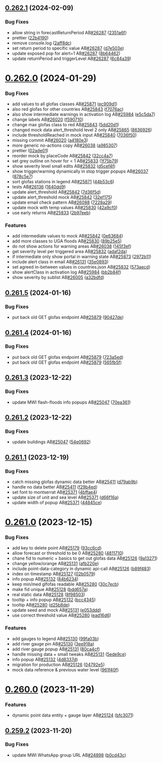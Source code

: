 ## [0.262.1](https://github.com/rodekruis/IBF-system/compare/v0.262.0...v0.262.1) (2024-02-09)


### Bug Fixes

* allow string in forecastReturnPeriod AB[#26287](https://github.com/rodekruis/IBF-system/issues/26287) ([2351a6f](https://github.com/rodekruis/IBF-system/commit/2351a6f308a6c7a28c3d8e2ec3e98e12bc36a5e1))
* prettier ([22b4190](https://github.com/rodekruis/IBF-system/commit/22b41908df5a5a61526ec911b584c4dc502457e7))
* remove console.log ([2aff8dc](https://github.com/rodekruis/IBF-system/commit/2aff8dc55f0abf84d3dd07afa613e4578d585205))
* set return period to specific value AB[#26287](https://github.com/rodekruis/IBF-system/issues/26287) ([d7e503e](https://github.com/rodekruis/IBF-system/commit/d7e503e1da286f8ee1e7b7b9940ae8d004e5217c))
* update exposed pop for alert=1 AB[#26287](https://github.com/rodekruis/IBF-system/issues/26287) ([8b64462](https://github.com/rodekruis/IBF-system/commit/8b64462114d34c67341cc25bdfb786eee77a706c))
* update returnPeriod and triggerLevel AB[#26287](https://github.com/rodekruis/IBF-system/issues/26287) ([6c84a39](https://github.com/rodekruis/IBF-system/commit/6c84a3963657c0cdc937827ccdc2121d600b852b))



# [0.262.0](https://github.com/rodekruis/IBF-system/compare/v0.261.5...v0.262.0) (2024-01-29)


### Bug Fixes

* add values to all glofas classes AB[#25871](https://github.com/rodekruis/IBF-system/issues/25871) ([ec909d1](https://github.com/rodekruis/IBF-system/commit/ec909d124e1e77b031e2ed5f78102c69cf9ae7d4))
* also red glofas for other countries AB[#25843](https://github.com/rodekruis/IBF-system/issues/25843) ([f7076ac](https://github.com/rodekruis/IBF-system/commit/f7076ac3b5066c464f691508fbcd642a96502198))
* also show intermediate warnings in activation log AB[#25984](https://github.com/rodekruis/IBF-system/issues/25984) ([e5c5da7](https://github.com/rodekruis/IBF-system/commit/e5c5da7d7abe0e455db150836b41d917fc180e8b))
* change labels AB[#26020](https://github.com/rodekruis/IBF-system/issues/26020) ([f590710](https://github.com/rodekruis/IBF-system/commit/f5907109dedc404226bb32d7bea50688ea9e1373))
* change max glofas class to red AB[#25843](https://github.com/rodekruis/IBF-system/issues/25843) ([5dd20d1](https://github.com/rodekruis/IBF-system/commit/5dd20d1337e82d71ae944e4d3402a162088d5144))
* changed mock data alert_threshold level 2 only AB[#25865](https://github.com/rodekruis/IBF-system/issues/25865) ([8636926](https://github.com/rodekruis/IBF-system/commit/8636926f21160e05aed3c74ff0867f9856242d89))
* include thresholdReached in mock input AB[#25840](https://github.com/rodekruis/IBF-system/issues/25840) ([7036f50](https://github.com/rodekruis/IBF-system/commit/7036f50e49d25cd6c8e4123c677e0cef391b05c4))
* missing commit AB[#26020](https://github.com/rodekruis/IBF-system/issues/26020) ([a4180e3](https://github.com/rodekruis/IBF-system/commit/a4180e321d32864bd361bde8063ded460364dbc1))
* more generic no-actions copy AB[#26038](https://github.com/rodekruis/IBF-system/issues/26038) ([a985307](https://github.com/rodekruis/IBF-system/commit/a985307a098fd3a200eb910e97555477d270fabd))
* prettier ([02ade01](https://github.com/rodekruis/IBF-system/commit/02ade01123160b3638446780e8570b3bb2f0114b))
* reorder mock by placeCode AB[#25842](https://github.com/rodekruis/IBF-system/issues/25842) ([32cc4a7](https://github.com/rodekruis/IBF-system/commit/32cc4a7eed280c0c5769ae725a6395415732ad02))
* set grey outline on hover for < 1 AB[#25833](https://github.com/rodekruis/IBF-system/issues/25833) ([1f75b79](https://github.com/rodekruis/IBF-system/commit/1f75b79cf0a66bf39786e5b8c9afd0cfd1eb9706))
* show severity level small edits AB[#25832](https://github.com/rodekruis/IBF-system/issues/25832) ([d5cef4f](https://github.com/rodekruis/IBF-system/commit/d5cef4fbcef3b14f0f45d905dc534a1566cfa273))
* show trigger/warning dynamically in stop trigger popups AB[#26037](https://github.com/rodekruis/IBF-system/issues/26037) ([878c5e7](https://github.com/rodekruis/IBF-system/commit/878c5e7fe14912c0dbf201357c53f32aef5555ee))
* sort glofas stations in legend AB[#25871](https://github.com/rodekruis/IBF-system/issues/25871) ([44b53c6](https://github.com/rodekruis/IBF-system/commit/44b53c6cc4fcae93e0f0eada1fa865927beaa9c3))
* tests AB[#26136](https://github.com/rodekruis/IBF-system/issues/26136) ([1640dd9](https://github.com/rodekruis/IBF-system/commit/1640dd961e0d92c4ac2e6e9b5b80ddb4b6d50dc8))
* update alert_threshold AB[#25842](https://github.com/rodekruis/IBF-system/issues/25842) ([7d36f5d](https://github.com/rodekruis/IBF-system/commit/7d36f5dd826eeede4ea11ad7d33587dedf205a48))
* update alert_threshold mock AB[#25842](https://github.com/rodekruis/IBF-system/issues/25842) ([32ef175](https://github.com/rodekruis/IBF-system/commit/32ef175e3e2d323f1897ae143ab1d37ebdd91c2b))
* update email check pattern AB[#26088](https://github.com/rodekruis/IBF-system/issues/26088) ([7228a29](https://github.com/rodekruis/IBF-system/commit/7228a29f4a955eaca661d9496d442ee822db445b))
* update mock with temp values AB[#25830](https://github.com/rodekruis/IBF-system/issues/25830) ([42a9cf0](https://github.com/rodekruis/IBF-system/commit/42a9cf0d004924a68f0fbff0caa69c266edad12e))
* use early returns AB[#25833](https://github.com/rodekruis/IBF-system/issues/25833) ([2b97eeb](https://github.com/rodekruis/IBF-system/commit/2b97eebb74d23d2e721d237d01c71ca42259bfa7))


### Features

* add intermediate values to mock AB[#25842](https://github.com/rodekruis/IBF-system/issues/25842) ([0e63684](https://github.com/rodekruis/IBF-system/commit/0e63684a5124477435339a30534fcd93c187049d))
* add more classes to UGA floods AB[#25830](https://github.com/rodekruis/IBF-system/issues/25830) ([89b25e5](https://github.com/rodekruis/IBF-system/commit/89b25e5a19f016706f7205356a7ff26dc3af7c36))
* do not show actions for warning areas AB[#26038](https://github.com/rodekruis/IBF-system/issues/26038) ([145f3ef](https://github.com/rodekruis/IBF-system/commit/145f3efd6d80336ce6a525a3ff4e1adab0f0c2cd))
* get severity level per triggered area AB[#25832](https://github.com/rodekruis/IBF-system/issues/25832) ([adaf2da](https://github.com/rodekruis/IBF-system/commit/adaf2dafef7f3fb915ba654a1a1eae2dcc032ff9))
* if intermediate only show portal in warning state AB[#25873](https://github.com/rodekruis/IBF-system/issues/25873) ([2972b11](https://github.com/rodekruis/IBF-system/commit/2972b11ad6a103a6719a9a94f23791529be94e57))
* include alert class in email AB[#26131](https://github.com/rodekruis/IBF-system/issues/26131) ([35e0893](https://github.com/rodekruis/IBF-system/commit/35e0893871b70bb95c605ac80e98b970027de9b1))
* set agreed in-between values in countries.json AB[#25832](https://github.com/rodekruis/IBF-system/issues/25832) ([573aecd](https://github.com/rodekruis/IBF-system/commit/573aecd50208ac1375c664e4c5cbfe816a8cb6d3))
* show alertClass in activation log AB[#25984](https://github.com/rodekruis/IBF-system/issues/25984) ([bb2b84f](https://github.com/rodekruis/IBF-system/commit/bb2b84f7cef1d2e5d48e94f54e2e973f28ee70e4))
* show severity by sublist AB[#26005](https://github.com/rodekruis/IBF-system/issues/26005) ([a32bdfd](https://github.com/rodekruis/IBF-system/commit/a32bdfda5e44ecdcf15436f771b074d4d5116c50))



## [0.261.5](https://github.com/rodekruis/IBF-system/compare/v0.261.4...v0.261.5) (2024-01-16)


### Bug Fixes

* put back old GET glofas endpoint AB[#25879](https://github.com/rodekruis/IBF-system/issues/25879) ([90427de](https://github.com/rodekruis/IBF-system/commit/90427de31957ea154ed463e33162b66bb238b40d))



## [0.261.4](https://github.com/rodekruis/IBF-system/compare/v0.261.3...v0.261.4) (2024-01-16)


### Bug Fixes

* put back old GET glofas endpoint AB[#25879](https://github.com/rodekruis/IBF-system/issues/25879) ([723a5ed](https://github.com/rodekruis/IBF-system/commit/723a5ed6c5c5d1b3542b4b1fdf74606b5592b6b2))
* put back old GET glofas endpoint AB[#25879](https://github.com/rodekruis/IBF-system/issues/25879) ([565fb5f](https://github.com/rodekruis/IBF-system/commit/565fb5f0a3ef48baebae71df8edb38019a634f1c))



## [0.261.3](https://github.com/rodekruis/IBF-system/compare/v0.261.2...v0.261.3) (2023-12-22)


### Bug Fixes

* update MWI flash-floods info popups AB[#25047](https://github.com/rodekruis/IBF-system/issues/25047) ([70ea361](https://github.com/rodekruis/IBF-system/commit/70ea3612c5b16ad3c5cb95252dc57585859ae298))



## [0.261.2](https://github.com/rodekruis/IBF-system/compare/v0.261.1...v0.261.2) (2023-12-22)


### Bug Fixes

* update buildings AB[#25047](https://github.com/rodekruis/IBF-system/issues/25047) ([54e0692](https://github.com/rodekruis/IBF-system/commit/54e06923778fab50f0ad7378a3920674f97592fe))



## [0.261.1](https://github.com/rodekruis/IBF-system/compare/v0.261.0...v0.261.1) (2023-12-19)


### Bug Fixes

* catch missing glofas dynamic data better AB[#25411](https://github.com/rodekruis/IBF-system/issues/25411) ([d79ab9b](https://github.com/rodekruis/IBF-system/commit/d79ab9bbc50a4eb50bdd94bc35626d0f938fb0a0))
* handle no data better AB[#25411](https://github.com/rodekruis/IBF-system/issues/25411) ([f29b4ed](https://github.com/rodekruis/IBF-system/commit/f29b4ed51d43daf2d9e415d263b8daa9069c6bbf))
* set font to montserrat AB[#25371](https://github.com/rodekruis/IBF-system/issues/25371) ([4bffae4](https://github.com/rodekruis/IBF-system/commit/4bffae4f5da35057a0a57dd0db536242cf2d5312))
* update size of unit and sea level AB[#25371](https://github.com/rodekruis/IBF-system/issues/25371) ([d66f16a](https://github.com/rodekruis/IBF-system/commit/d66f16a6b0c51e5a7040d30d04d8b4cdf3b105c5))
* update width of popup AB[#25371](https://github.com/rodekruis/IBF-system/issues/25371) ([44845ce](https://github.com/rodekruis/IBF-system/commit/44845ce909ac5c0a668d6203bfd655962253cd48))



# [0.261.0](https://github.com/rodekruis/IBF-system/compare/v0.260.0...v0.261.0) (2023-12-15)


### Bug Fixes

* add key to delete point AB[#25179](https://github.com/rodekruis/IBF-system/issues/25179) ([93cc6cd](https://github.com/rodekruis/IBF-system/commit/93cc6cd00af233e8512c6b3aa6bee12f6ffa7c6e))
* allow forecast or threshold to be 0 AB[#25280](https://github.com/rodekruis/IBF-system/issues/25280) ([4811710](https://github.com/rodekruis/IBF-system/commit/481171069ea1b2e58cd4ba038edfa93329ad096b))
* chane fid to numeric + basics to get out glofas data AB[#25126](https://github.com/rodekruis/IBF-system/issues/25126) ([9a13271](https://github.com/rodekruis/IBF-system/commit/9a13271075773d5c2273fdc128c9e89e320e9a12))
* change yellow/orange AB[#25131](https://github.com/rodekruis/IBF-system/issues/25131) ([afb220e](https://github.com/rodekruis/IBF-system/commit/afb220ed9003bcff2211f7a5697b410a8cbe5590))
* include point-data-category in dynamic api-call AB[#25126](https://github.com/rodekruis/IBF-system/issues/25126) ([b89f483](https://github.com/rodekruis/IBF-system/commit/b89f4837534ad53562f8b1e3a19bdb9dfc8c4829))
* index on timestamp AB[#25127](https://github.com/rodekruis/IBF-system/issues/25127) ([02b0579](https://github.com/rodekruis/IBF-system/commit/02b057940631dfa7a94023a13bb3812bb551bc37))
* info popup AB[#25132](https://github.com/rodekruis/IBF-system/issues/25132) ([84b6234](https://github.com/rodekruis/IBF-system/commit/84b62341798e67a5c23d3cec3766847028b23921))
* keep min/med glfofas readable AB[#25280](https://github.com/rodekruis/IBF-system/issues/25280) ([30c7ecb](https://github.com/rodekruis/IBF-system/commit/30c7ecbab5ecf4f9909ebbba66b86ce7a816e83d))
* make fid unique AB[#25128](https://github.com/rodekruis/IBF-system/issues/25128) ([bdd657a](https://github.com/rodekruis/IBF-system/commit/bdd657a0f5a85c182789c0072d2820f4d59f097b))
* real static data AB[#25128](https://github.com/rodekruis/IBF-system/issues/25128) ([8f98503](https://github.com/rodekruis/IBF-system/commit/8f98503c1eff0a8c7e06976b631ac003aade9fa8))
* tooltip + info popup AB[#25132](https://github.com/rodekruis/IBF-system/issues/25132) ([bcc4345](https://github.com/rodekruis/IBF-system/commit/bcc43452c6d93bdc531324c7a3efc24de3949245))
* tooltip AB[#25280](https://github.com/rodekruis/IBF-system/issues/25280) ([d25b8de](https://github.com/rodekruis/IBF-system/commit/d25b8dea346d7d22c959de436ad6334acd783838))
* update seed and mock AB[#25131](https://github.com/rodekruis/IBF-system/issues/25131) ([e053ddd](https://github.com/rodekruis/IBF-system/commit/e053ddd8a2bdaaa936e3b83729c6978eb2da572f))
* use correct threshold value AB[#25280](https://github.com/rodekruis/IBF-system/issues/25280) ([ead16d6](https://github.com/rodekruis/IBF-system/commit/ead16d6cf3f60d200a0c80f05adf1bfd126394a8))


### Features

* add gauges to legend AB[#25130](https://github.com/rodekruis/IBF-system/issues/25130) ([99fa03b](https://github.com/rodekruis/IBF-system/commit/99fa03be22829a16c2abc803a7c7d1e97cc42ebc))
* add river gauge pin AB[#25130](https://github.com/rodekruis/IBF-system/issues/25130) ([3ee918a](https://github.com/rodekruis/IBF-system/commit/3ee918afbda742558b30df0f79b754a48ab0c63e))
* add river gauge popup AB[#25131](https://github.com/rodekruis/IBF-system/issues/25131) ([80ca4cf](https://github.com/rodekruis/IBF-system/commit/80ca4cf7ee36f7f64163c5f3faeacf4a600a994b))
* handle missing data + small tweaks AB[#25131](https://github.com/rodekruis/IBF-system/issues/25131) ([5ede9ce](https://github.com/rodekruis/IBF-system/commit/5ede9ce230f34a4f858cc1ca1c7e213698109fd7))
* info popup AB[#25132](https://github.com/rodekruis/IBF-system/issues/25132) ([4d8337d](https://github.com/rodekruis/IBF-system/commit/4d8337d8e0fd0187de7a8809e7d88f4dbb6aaea7))
* migration for production AB[#25126](https://github.com/rodekruis/IBF-system/issues/25126) ([04792e5](https://github.com/rodekruis/IBF-system/commit/04792e5291de5a0134432a3e595683e6aa8d044c))
* mock data reference & previous water level ([961f40f](https://github.com/rodekruis/IBF-system/commit/961f40fff974c7f62fd427bcf2984df84af36bd6))



# [0.260.0](https://github.com/rodekruis/IBF-system/compare/v0.259.2...v0.260.0) (2023-11-29)


### Features

* dynamic point data entity + gauge layer AB[#25124](https://github.com/rodekruis/IBF-system/issues/25124) ([bfc3071](https://github.com/rodekruis/IBF-system/commit/bfc3071d1459a9b860442cb1431027e4fa34cd0c))



## [0.259.2](https://github.com/rodekruis/IBF-system/compare/v0.259.1...v0.259.2) (2023-11-20)


### Bug Fixes

* update MWI WhatsApp group URL AB[#24898](https://github.com/rodekruis/IBF-system/issues/24898) ([b0cd43c](https://github.com/rodekruis/IBF-system/commit/b0cd43c509c94439252fcc373d97d53dda0e8f99))



